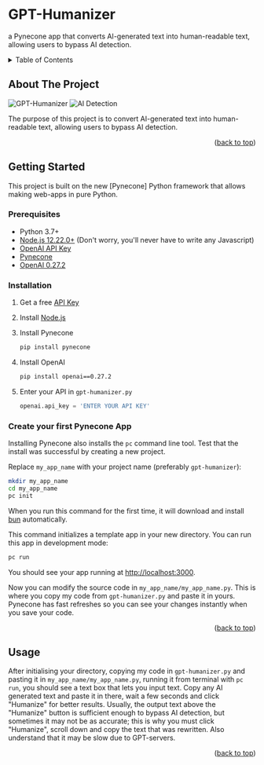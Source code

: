 # GPT-Humanizer
a Pynecone app that converts AI-generated text into human-readable text, allowing users to bypass AI detection.

<!-- TABLE OF CONTENTS -->
<details>
  <summary>Table of Contents</summary>
  <ol>
    <li>
      <a href="#about-the-project">About The Project</a>
    </li>
    <li>
      <a href="#getting-started">Getting Started</a>
      <ul>
        <li><a href="#prerequisites">Prerequisites</a></li>
        <li><a href="#installation">Installation</a></li>
        <li><a href="#create your first pynecone App">Create your first Pynecone App</a></li>
      </ul>
    </li>
    <li><a href="#usage">Usage</a></li>
  </ol>
</details>

<!-- ABOUT THE PROJECT -->
## About The Project

![GPT-Humanizer](https://ibb.co/hVhvH21)
![AI Detection](https://ibb.co/dLWV3vC)

The purpose of this project is to convert AI-generated text into human-readable text, allowing users to bypass AI detection.

<p align="right">(<a href="#readme-top">back to top</a>)</p>

<!-- GETTING STARTED -->
## Getting Started

This project is built on the new [Pynecone] Python framework that allows making web-apps in pure Python.

### Prerequisites
* Python 3.7+
* [Node.js 12.22.0+](https://nodejs.org/en/) (Don't worry, you'll never have to write any Javascript)
* [OpenAI API Key](https://platform.openai.com/account/api-keys)
* [Pynecone](https://github.com/pynecone-io/pynecone)
* [OpenAI 0.27.2](https://pypi.org/project/openai/)

### Installation

1. Get a free [API Key](https://platform.openai.com/account/api-keys)
2. Install [Node.js](https://nodejs.org/en/)
3. Install Pynecone
   ```sh
   pip install pynecone
   ```
   
4. Install OpenAI
   ```sh
   pip install openai==0.27.2
   ```
   
5. Enter your API in `gpt-humanizer.py`
   ```py
   openai.api_key = 'ENTER YOUR API KEY'
   ```
   
### Create your first Pynecone App

Installing Pynecone also installs the `pc` command line tool. Test that the install was successful by creating a new project.

Replace `my_app_name` with your project name (preferably `gpt-humanizer`):
```sh
mkdir my_app_name
cd my_app_name
pc init
```
When you run this command for the first time, it will download and install [bun](https://bun.sh) automatically.

This command initializes a template app in your new directory. You can run this app in development mode:
```sh
pc run
```
You should see your app running at [http://localhost:3000](http://localhost:3000).

Now you can modify the source code in `my_app_name/my_app_name.py`. This is where you copy my code from `gpt-humanizer.py` and paste it in yours. Pynecone has fast refreshes so you can see your changes instantly when you save your code.

<p align="right">(<a href="#readme-top">back to top</a>)</p>

<!-- USAGE EXAMPLES -->
## Usage
After initialising your directory, copying my code in `gpt-humanizer.py` and pasting it in `my_app_name/my_app_name.py`, running it from terminal with `pc run`, you should see a text box that lets you input text. Copy any AI generated text and paste it in there, wait a few seconds and click "Humanize" for better results. Usually, the output text above the "Humanize" button is sufficient enough to bypass AI detection, but sometimes it may not be as accurate; this is why you must click "Humanize", scroll down and copy the text that was rewritten. Also understand that it may be slow due to GPT-servers. 

<p align="right">(<a href="#readme-top">back to top</a>)</p>
